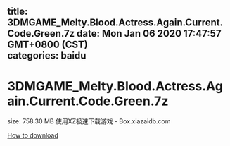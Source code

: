 
title: 3DMGAME_Melty.Blood.Actress.Again.Current.Code.Green.7z
date: Mon Jan 06 2020 17:47:57 GMT+0800 (CST)    
categories: baidu
---

# 3DMGAME_Melty.Blood.Actress.Again.Current.Code.Green.7z
size: 758.30 MB
 使用XZ极速下载游戏 - Box.xiazaidb.com
 

[How to download](https://bpcam.bemobtrk.com/go/2ceec3aa-1ca2-46d6-b9ff-aaa5c184517c?jno=2760)